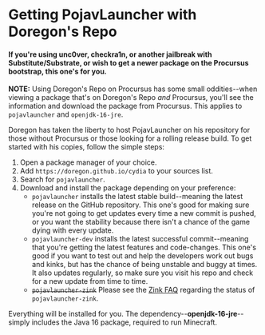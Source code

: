# Getting PojavLauncher with Doregon's Repo

#### If you're using unc0ver, checkra1n, or another jailbreak with Substitute/Substrate, or wish to get a newer package on the Procursus bootstrap, this one's for you.

**NOTE:** Using Doregon's Repo on Procursus has some small oddities--when viewing a package that's on Doregon's Repo *and* Procursus, you'll see the information and download the package from Procursus. This applies to `pojavlauncher` and `openjdk-16-jre`.

Doregon has taken the liberty to host PojavLauncher on his repository for those without Procursus or those looking for a rolling release build. To get started with his copies, follow the simple steps:

1. Open a package manager of your choice.
2. Add `https://doregon.github.io/cydia` to your sources list.
3. Search for `pojavlauncher`.
4. Download and install the package depending on your preference:
    * `pojavlauncher` installs the latest stable build--meaning the latest release on the GitHub repository. This one's good for making sure you're not going to get updates every time a new commit is pushed, or you want the stability because there isn't a chance of the game dying with every update.
    * `pojavlauncher-dev` installs the latest successful commit--meaning that you're getting the latest features and code-changes. This one's good if you want to test out and help the developers work out bugs and kinks, but has the chance of being unstable and buggy at times. It also updates regularly, so make sure you visit his repo and check for a new update from time to time.
    * ~~`pojavlauncher-zink`~~ Please see the [Zink FAQ](../faq/zink.md) regarding the status of `pojavlauncher-zink`.

Everything will be installed for you. The dependency--**openjdk-16-jre**--simply includes the Java 16 package, required to run Minecraft.
